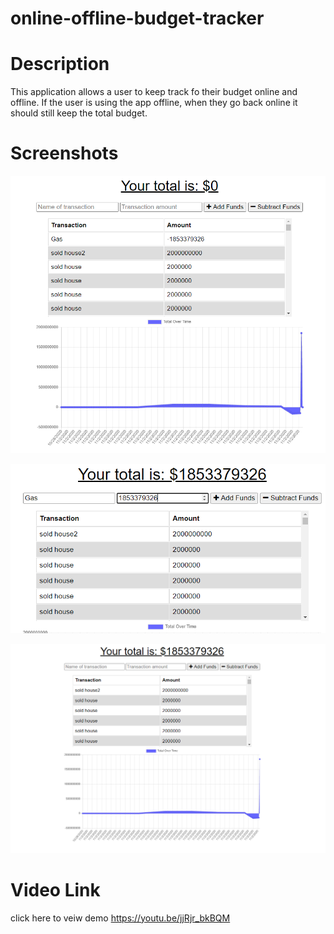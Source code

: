 # online-offline-budget-tracker

# Description 
  This application allows a user to keep track fo their budget online and offline. If the user is using the app offline, when they go back online it should still keep the total budget.
 
 
# Screenshots

![](public/assets/finalized.PNG)

![](public/assets/inputing-transaction.PNG)

![](public/assets/webpage.PNG)




# Video Link
click here to veiw demo https://youtu.be/jjRjr_bkBQM
